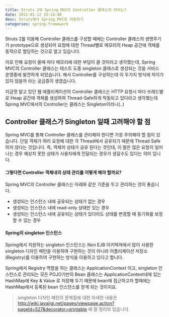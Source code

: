 ```yaml
---
title: Struts 2와 Spring MVC의 Controller 클래스의 차이는?
date: 2012-01-12 15:14:40
desc: Struts에서 Spring MVC로 이동하기
categories: spring-framework
---
```


Struts 2를 이용해 Controller 클래스를 구성할 때에는 Controller 클래스의 생명주기가 prototype으로 생성되어 요청에 대한 Thread별로 메모리의 Heap 공간에 객체를 동적으로 할당하는 것으로 알고 있습니다.

이로 인해 요청이 올때 마다 메모리에 대한 부담이 클 것이라고 생각했는데, Spring MVC의 Controller 클래스는 테스트 도중 singleton 클래스로 생성되는 것을 서비스 운영중에 발견하게 되었습니다. 해서 Controller를 구성하는데 이 두가지 방식에 차이가 있지 않을까 라는 궁금증이 생겼습니다.

지금껏 알고 있던 웹 애플리케이션의 Controller 클래스는 HTTP 요청시 마다 쓰레드별로 Heap 공간에 객체를 생성하여 Thread-Safe하게 작동되고 있다라고 생각했는데 Spring MVC에서의 Controller는 클래스는 Singleton이라니(..)

## Controller 클래스가 Singleton 일때 고려해야 할 점

Spring MVC를 통해 Controller 클래스를 관리해야 한다면 가장 주의해야 할 점이 있습니다. 단일 객체가 여러 요청에 대한 각 Thread에서 공유되기 때문에 Thread Safe하지 않다는 것입니다. 즉, 객체의 상태가 공유 된다는 것인데, 이 말은 많은 요청이 일어나는 경우 예상치 못한 상태가 사용자에게 전달되는 경우가 생길수도 있다는 의미 입니다.

#### 그렇다면 Controller 객체내의 상태 관리를 어떻게 해야 할까요?

Spring MVC의 Controller 클래스는 아래와 같은 기준을 두고 관리하는 것이 좋습니다.

- 생성되는 인스턴스 내에 공유되는 상태가 없는 경우
- 생성되는 인스턴스 내에 read-only 상태만 있는 경우
- 생성되는 인스턴스 내에 공유되는 상태가 있더라도 상태를 변경할 때 동기화를 보장 할 수 있는 경우

#### Spring의 singleton 인스턴스

Spring에서 지원하는 singleton 인스턴스는 Non EJB 아키텍쳐에서 많이 사용한 singleton 디자인 패턴을 이용하여 구현하는 것이 아니라 어플리케이션 저장소(Registry)를 이용하여 구현하는 방식을 이용하고 있다고 합니다.

Spring에서 Registry 역할을 하는 클래스는 ApplicationContext 이고, singleton 인스턴스로 관리되는 모든 POJO기반의 Bean 클래스는 ApplicationContext내에 있는 HashMap에 Key & Value 로 저장해 두기 때문에 bean에 접근하고자 할때에는 HashMap에서 등록된 bean 인스턴스를 얻게 되는 것이지요.

> singleton 디자인 패턴의 문제점에 대한 자세한 내용은 http://wiki.javajigi.net/pages/viewpage.action?pageId=527&decorator=printable 에 잘 정리되 있습니다.
